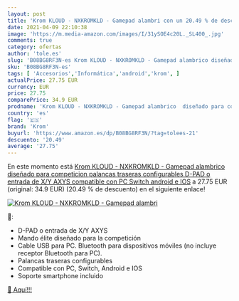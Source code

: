```yaml
---
layout: post
title: 'Krom KLOUD - NXKROMKLD - Gamepad alambri con un 20.49 % de descuento'
date: 2021-04-09 22:10:38
image: 'https://m.media-amazon.com/images/I/31ySOE4c20L._SL400_.jpg'
comments: true
category: ofertas
author: 'tole.es'
slug: 'B08BG8RF3N-es Krom KLOUD - NXKROMKLD - Gamepad alambrico diseñado para...'
sku: 'B08BG8RF3N-es'
tags: [ 'Accesorios','Informática','android','krom', ]
actualPrice: 27.75 EUR
currency: EUR
price: 27.75
comparePrice: 34.9 EUR
prodname: 'Krom KLOUD - NXKROMKLD - Gamepad alambrico  diseñado para competicion  palancas traseras configurables  D-PAD o entrada de X/Y AXYS  compatible con PC  Switch  android e IOS'
country: 'es'
flag: '🇪🇸'
brand: 'Krom'
buyurl: 'https://www.amazon.es/dp/B08BG8RF3N/?tag=tolees-21'
descuento: '20.49'
average: '27.75'
---
```


En este momento está [Krom KLOUD - NXKROMKLD - Gamepad alambrico  diseñado para competicion  palancas traseras configurables  D-PAD o entrada de X/Y AXYS  compatible con PC  Switch  android e IOS](https://www.amazon.es/dp/B08BG8RF3N/?tag=tolees-21) a 27.75 EUR (original: 34.9 EUR) (20.49 %  de descuento) en el siguiente enlace!

[![Krom KLOUD - NXKROMKLD - Gamepad alambri](https://m.media-amazon.com/images/I/31ySOE4c20L._SL400_.jpg)](https://www.amazon.es/dp/B08BG8RF3N/?tag=tolees-21)

🔎:

- D-PAD o entrada de X/Y AXYS
- Mando élite diseñado para la competición
- Cable USB para PC. Bluetooth para dispositivos móviles (no incluye receptor Bluetooth para PC).
- Palancas traseras configurables
- Compatible con PC, Switch, Android e IOS
- Soporte smartphone incluido

[🛒 Aquí!!!](https://www.amazon.es/dp/B08BG8RF3N/?tag=tolees-21)
